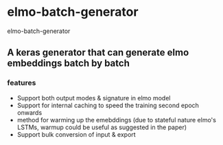 # elmo-batch-generator
elmo-batch-generator

## A keras generator that can generate elmo embeddings batch by batch
### features
- Support both output modes & signature in elmo model
- Support for internal caching to speed the training second epoch onwards
- method for warming up the emebddings (due to stateful nature elmo's LSTMs, warmup could be useful as suggested in the paper)
- Support bulk conversion of input & export

